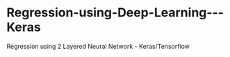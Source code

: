 # Regression-using-Deep-Learning---Keras
Regression using 2 Layered Neural Network - Keras/Tensorflow
